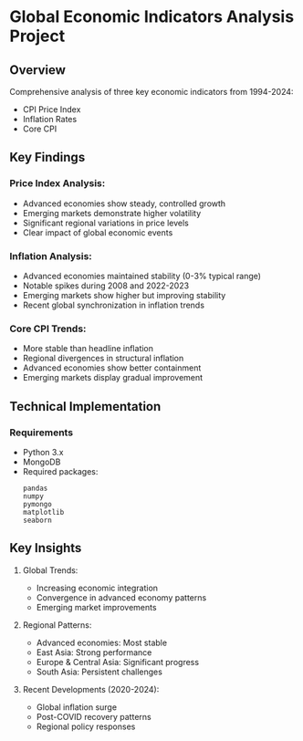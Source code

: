 # Global Economic Indicators Analysis Project

## Overview
Comprehensive analysis of three key economic indicators from 1994-2024:
- CPI Price Index
- Inflation Rates
- Core CPI


## Key Findings

### Price Index Analysis:
- Advanced economies show steady, controlled growth
- Emerging markets demonstrate higher volatility
- Significant regional variations in price levels
- Clear impact of global economic events

### Inflation Analysis:
- Advanced economies maintained stability (0-3% typical range)
- Notable spikes during 2008 and 2022-2023
- Emerging markets show higher but improving stability
- Recent global synchronization in inflation trends

### Core CPI Trends:
- More stable than headline inflation
- Regional divergences in structural inflation
- Advanced economies show better containment
- Emerging markets display gradual improvement

## Technical Implementation

### Requirements
- Python 3.x
- MongoDB
- Required packages:
  ```
  pandas
  numpy
  pymongo
  matplotlib
  seaborn
  ```

## Key Insights
1. Global Trends:
   - Increasing economic integration
   - Convergence in advanced economy patterns
   - Emerging market improvements

2. Regional Patterns:
   - Advanced economies: Most stable
   - East Asia: Strong performance
   - Europe & Central Asia: Significant progress
   - South Asia: Persistent challenges

3. Recent Developments (2020-2024):
   - Global inflation surge
   - Post-COVID recovery patterns
   - Regional policy responses
